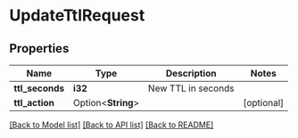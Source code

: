 # UpdateTtlRequest

## Properties

Name | Type | Description | Notes
------------ | ------------- | ------------- | -------------
**ttl_seconds** | **i32** | New TTL in seconds | 
**ttl_action** | Option<**String**> |  | [optional]

[[Back to Model list]](../README.md#documentation-for-models) [[Back to API list]](../README.md#documentation-for-api-endpoints) [[Back to README]](../README.md)


